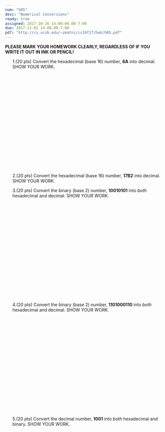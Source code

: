 ```yaml
---
num: "h05"
desc: "Numerical Conversions"
ready: true
assigned: 2017-10-26 14:00:00.00-7:00
due: 2017-11-02 14:00.00-7:00
pdf: "http://cs.ucsb.edu/~zmatni/cs16f17/hwk/h05.pdf"
---
```

<b>PLEASE MARK YOUR HOMEWORK CLEARLY, REGARDLESS OF IF YOU WRITE IT OUT IN INK OR PENCIL!</b>
<ol markdown="1">

1.(20 pts) Convert the hexadecimal (base 16) number, <b>6A</b> into decimal. SHOW YOUR WORK.
<div style="margin-bottom:24em"></div>

2.(20 pts) Convert the hexadecimal (base 16) number, <b>17B2</b> into decimal. SHOW YOUR WORK.
<div class="pagebreak"></div>

3.(20 pts) Convert the binary (base 2) number, <b>10010101</b> into *both* hexadecimal and decimal. SHOW YOUR WORK.
<div style="margin-bottom:24em"></div>

4.(20 pts) Convert the binary (base 2) number, <b>1101000110</b> into *both* hexadecimal and decimal. SHOW YOUR WORK.
<div style="margin-bottom:24em"></div>

5.(20 pts) Convert the decimal number, <b>1001</b> into *both* hexadecimal and binary. SHOW YOUR WORK.


</ol>

